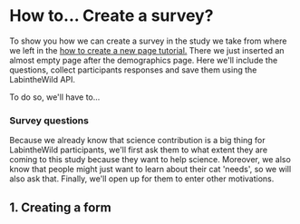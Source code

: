 # How to... Create a survey?

To show you how we can create a survey in the study we take from where we left in the [how to create a new page tutorial.](docs/4-AddNewPage.md) There we just inserted an almost empty page after the demographics page. Here we'll include the questions, collect participants responses and save them using the LabintheWild API.

To do so, we'll have to...

### Survey questions

Because we already know that science contribution is a big thing for LabintheWild participants, we'll first ask them to what extent they are coming to this study because they want to help science. Moreover, we also know that people might just want to learn about their cat 'needs', so we will also ask that. Finally, we'll open up for them to enter other motivations.

## 1. Creating a form